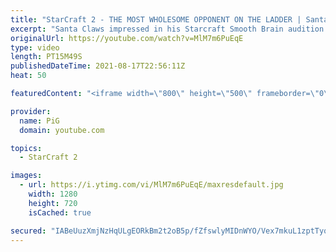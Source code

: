 ```yaml
---
title: "StarCraft 2 - THE MOST WHOLESOME OPPONENT ON THE LADDER | Santa Claws #3"
excerpt: "Santa Claws impressed in his Starcraft Smooth Brain audition and has been granted an opportunity to be the next Smooth Brain. Will he impress or will his brain prove too wrinkled? In this episode he faces what could be the most wholesome opponent on ladder! 🐷 Support PiG: https://www.pigstarcraft.com/support/"
originalUrl: https://youtube.com/watch?v=MlM7m6PuEqE
type: video
length: PT15M49S
publishedDateTime: 2021-08-17T22:56:11Z
heat: 50

featuredContent: "<iframe width=\"800\" height=\"500\" frameborder=\"0\" src=\"https://www.youtube.com/embed/MlM7m6PuEqE\" allow=\"accelerometer; autoplay; encrypted-media; gyroscope; picture-in-picture\" allowfullscreen></iframe>"

provider:
  name: PiG
  domain: youtube.com

topics:
  - StarCraft 2

images:
  - url: https://i.ytimg.com/vi/MlM7m6PuEqE/maxresdefault.jpg
    width: 1280
    height: 720
    isCached: true

secured: "IABeUuzXmjNzHqULgEORkBm2t2oB5p/fZfswlyMIDnWYO/Vex7mkuL1zptTyqXxikEIYzbiYGqgNG4B4WXm06w/4BdMv2Xv7bZRad0dDik71wYRFrUlnFdIT8Lo6wXh1tHGGWUcbQT8ztT8A7X8xeIjKLVTq0Q2NwMCg/O/emBx0izYZpfCMAnuvjHLHx2xqRV91rS+G3UK5X1fobh34XXfWHLZWpNEcABD9es5LhaEJ03UTTcfIzn4xjBEObmASy/5afpMaQtFa7YcjHdRLYwzZzt9kZfRpKWgvkDmHuGXfGlCAdTXHKnfRacQWilT4lTK5E9gEBZqllpLqjY3ahyn9/gcwCuXoUnJU5HGNUN285erjy9Mm5ziuNhlMaakmlr23SoOITz0tWpOwjH9kNwpGffhrAyT8jfyslFv1ho0=;Zj1MbYIpk9z7oUAu0a6JOQ=="
---
```


